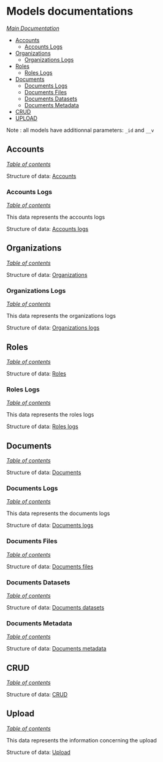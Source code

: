 # Models documentations

*[Main Documentation](../README.md#documentations)*

  - [Accounts](#accounts)
    - [Accounts Logs](#accounts-logs) 
  - [Organizations](#organizations)
    - [Organizations Logs](#organizations-logs)
  - [Roles](#roles)
    - [Roles Logs](#roles-logs)
  - [Documents](#documents)
    - [Documents Logs](#documents-logs)
    - [Documents Files](#documents-files)
    - [Documents Datasets](#documents-datasets)
    - [Documents Metadata](#documents-metadata)
  - [CRUD](#crud)
  - [UPLOAD](#upload)

   Note : all models have additionnal parameters: `_id` and `__v`

## Accounts

*[Table of contents](#models-documentations)*

Structure of data: [Accounts](../models/accountsjs)

### Accounts Logs

*[Table of contents](#models-documentations)*

This data represents the accounts logs

Structure of data: [Accounts logs](../models/accounts.logs.js)

## Organizations

*[Table of contents](#models-documentations)*

Structure of data: [Organizations](../models/organizations.js)

### Organizations Logs

*[Table of contents](#models-documentations)*

This data represents the organizations logs

Structure of data: [Organizations logs](../models/organizations.logs.js)

## Roles

*[Table of contents](#models-documentations)*

Structure of data: [Roles](../models/roles.js)

### Roles Logs

*[Table of contents](#models-documentations)*

This data represents the roles logs

Structure of data: [Roles logs](../models/roles.logs.js)

## Documents

*[Table of contents](#models-documentations)*

Structure of data: [Documents](../models/documents.js)


### Documents Logs

*[Table of contents](#models-documentations)*

This data represents the documents logs

Structure of data: [Documents logs](../models/documents.logs.js)


### Documents Files

*[Table of contents](#models-documentations)*

Structure of data: [Documents files](../models/documents.files.js)

### Documents Datasets

*[Table of contents](#models-documentations)*

Structure of data: [Documents datasets](../models/documents.datasets.js)

### Documents Metadata

*[Table of contents](#models-documentations)*

Structure of data: [Documents metadata](../models/documents.metadata.js)

## CRUD

*[Table of contents](#models-documentations)*

Structure of data: [CRUD](../models/crud.js)

## Upload

*[Table of contents](#models-documentations)*

This data represents the information concerning the upload

Structure of data: [Upload](../models/schema/upload.js)

